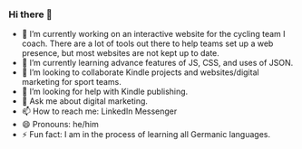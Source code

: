 ### Hi there 👋

- 🔭 I’m currently working on an interactive website for the cycling team I coach.  There are a lot of tools out there to help teams set up a web presence, but most websites are not kept up to date.
- 🌱 I’m currently learning advance features of JS, CSS, and uses of JSON.
- 👯 I’m looking to collaborate Kindle projects and websites/digital marketing for sport teams.
- 🤔 I’m looking for help with Kindle publishing.
- 💬 Ask me about digital marketing.
- 📫 How to reach me: LinkedIn Messenger
- 😄 Pronouns: he/him
- ⚡ Fun fact: I am in the process of learning all Germanic languages.  

